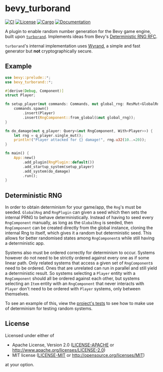 # bevy_turborand

[![CI](https://github.com/Bluefinger/bevy_turborand/actions/workflows/ci.yml/badge.svg)](https://github.com/Bluefinger/bevy_turborand/actions/workflows/ci.yml)
[![License](https://img.shields.io/badge/license-Apache--2.0_OR_MIT-blue.svg)](https://github.com/Bluefinger/bevy_turborand)
[![Cargo](https://img.shields.io/crates/v/bevy_turborand.svg)](https://crates.io/crates/bevy_turborand)
[![Documentation](https://docs.rs/bevy_turborand/badge.svg)](https://docs.rs/bevy_turborand)

A plugin to enable random number generation for the Bevy game engine, built upon [`turborand`](https://github.com/Bluefinger/turborand).
Implements ideas from Bevy's [Deterministic RNG RFC](https://github.com/bevyengine/rfcs/pull/55).

`turborand`'s internal implementation uses [Wyrand](https://github.com/wangyi-fudan/wyhash), a simple and fast
generator but **not** cryptographically secure.

## Example

```rust
use bevy::prelude::*;
use bevy_turborand::*;

#[derive(Debug, Component)]
struct Player;

fn setup_player(mut commands: Commands, mut global_rng: ResMut<GlobalRng>) {
    commands.spawn()
        .insert(Player)
        .insert(RngComponent::from_global(&mut global_rng));
}

fn do_damage(mut q_player: Query<&mut RngComponent, With<Player>>) {
    let rng = q_player.single_mut();
    println!("Player attacked for {} damage!", rng.u32(10..=20));
}

fn main() {
    App::new()
        .add_plugin(RngPlugin::default())
        .add_startup_system(setup_player)
        .add_system(do_damage)
        .run();
}
```

## Deterministic RNG

In order to obtain determinism for your game/app, the `Rng`'s must be
seeded. `GlobalRng` and `RngPlugin` can given a seed which then sets the
internal PRNG to behave deterministically. Instead of having to seed every
`RngComponent` manually, as long as the `GlobalRng` is seeded, then
`RngComponent` can be created directly from the global instance, cloning
the internal Rng to itself, which gives it a random but deterministic seed.
This allows for better randomised states among `RngComponent`s while still
having a deterministic app.

Systems also must be ordered correctly for determinism to occur. Systems
however do not need to be strictly ordered against every one as if some
linear path. Only related systems that access a given set of `RngComponent`s
need to be ordered. Ones that are unrelated can run in parallel and still
yield a deterministic result. So systems selecting a `Player` entity with 
a `RngComponent` should all be ordered against each other, but systems
selecting an `Item` entity with an `RngComponent` that never interacts with
`Player` don't need to be ordered with `Player` systems, only between
themselves.

To see an example of this, view the [project's tests](tests/determinism.rs) to
see how to make use of determinism for testing random systems.

## License

Licensed under either of

- Apache License, Version 2.0 ([LICENSE-APACHE](LICENSE-APACHE) or http://www.apache.org/licenses/LICENSE-2.0)
- MIT license ([LICENSE-MIT](LICENSE-MIT) or http://opensource.org/licenses/MIT)

at your option.
